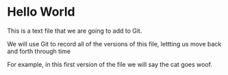 # Hello World

This is a text file that we are going to add to Git. 

We will use Git to record all of the versions of this file, lettting us move back and forth through time

For example, in this first version of the file we will say the cat goes woof. 


